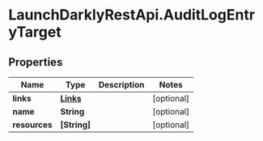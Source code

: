 # LaunchDarklyRestApi.AuditLogEntryTarget

## Properties
Name | Type | Description | Notes
------------ | ------------- | ------------- | -------------
**links** | [**Links**](Links.md) |  | [optional] 
**name** | **String** |  | [optional] 
**resources** | **[String]** |  | [optional] 


